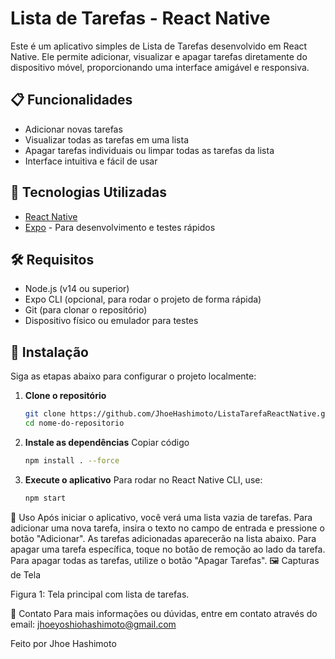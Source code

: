 # Lista de Tarefas - React Native

Este é um aplicativo simples de Lista de Tarefas desenvolvido em React Native. Ele permite adicionar, visualizar e apagar tarefas diretamente do dispositivo móvel, proporcionando uma interface amigável e responsiva.

## 📋 Funcionalidades

- Adicionar novas tarefas
- Visualizar todas as tarefas em uma lista
- Apagar tarefas individuais ou limpar todas as tarefas da lista
- Interface intuitiva e fácil de usar

## 🚀 Tecnologias Utilizadas

- [React Native](https://reactnative.dev/)
- [Expo](https://expo.dev/) - Para desenvolvimento e testes rápidos

## 🛠️ Requisitos

- Node.js (v14 ou superior)
- Expo CLI (opcional, para rodar o projeto de forma rápida)
- Git (para clonar o repositório)
- Dispositivo físico ou emulador para testes

## 📝 Instalação

Siga as etapas abaixo para configurar o projeto localmente:

1. **Clone o repositório**

   ```bash
   git clone https://github.com/JhoeHashimoto/ListaTarefaReactNative.git
   cd nome-do-repositorio

2. **Instale as dependências**
Copiar código
   ```bash
   npm install . --force
   
3. **Execute o aplicativo**
Para rodar no React Native CLI, use:

   ```bash
   npm start


📱 Uso
Após iniciar o aplicativo, você verá uma lista vazia de tarefas.
Para adicionar uma nova tarefa, insira o texto no campo de entrada e pressione o botão "Adicionar".
As tarefas adicionadas aparecerão na lista abaixo.
Para apagar uma tarefa específica, toque no botão de remoção ao lado da tarefa.
Para apagar todas as tarefas, utilize o botão "Apagar Tarefas".
🖼️ Capturas de Tela

Figura 1: Tela principal com lista de tarefas.


📧 Contato
Para mais informações ou dúvidas, entre em contato através do email: jhoeyoshiohashimoto@gmail.com

Feito por Jhoe Hashimoto
